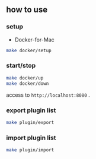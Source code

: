 ## how to use

### setup
- Docker-for-Mac

```bash
make docker/setup
```

### start/stop

```bash
make docker/up
make docker/down
```

access to `http://localhost:8080` .

### export plugin list

```bash
make plugin/export
```

### import plugin list

```bash
make plugin/import
```
